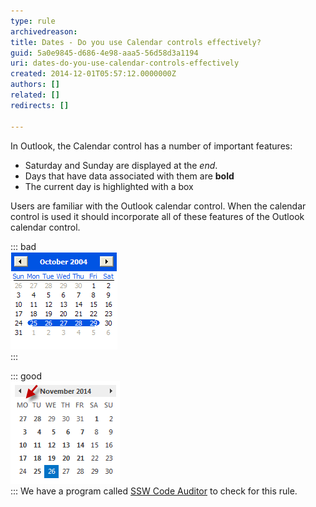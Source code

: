 ```yaml
---
type: rule
archivedreason: 
title: Dates - Do you use Calendar controls effectively?
guid: 5a0e9845-d686-4e98-aaa5-56d58d3a1194
uri: dates-do-you-use-calendar-controls-effectively
created: 2014-12-01T05:57:12.0000000Z
authors: []
related: []
redirects: []

---
```


In Outlook, the Calendar control has a number of important features:

* Saturday and Sunday are displayed at the *end*.
* Days that have data associated with them are  **bold**
* The current day is highlighted with a box


<!--endintro-->



Users are familiar with the Outlook calendar control. When the calendar control                      is used it should incorporate all of these features of the Outlook calendar                      control.

::: bad  
![Figure: Bad Example - Calendar Control - Sunday is at the front, today's date is                          not highlighted, and items with data are not bolded](../../assets/CalendarControlBad.gif)  
:::

::: good  
![Figure: Good Example - Calendar Control - Monday is at the front, today's date                          is highlighted, and items with data are bolded](../../assets/CalendarControlGood.gif)  
:::
                                                                                            We have a program called [SSW Code Auditor](http://www.ssw.com.au/ssw/CodeAuditor/) to                              check for this rule.
